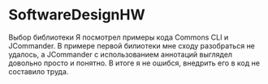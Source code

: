 # SoftwareDesignHW
Выбор библиотеки
Я посмотрел примеры кода Commons CLI и JCommander. В примере первой билиотеки мне сходу разобраться не удалось, а JCommander с использованием аннотаций выглядел довольно просто и понятно. В итоге я не ошибся, внедрить его в код не составило труда.
